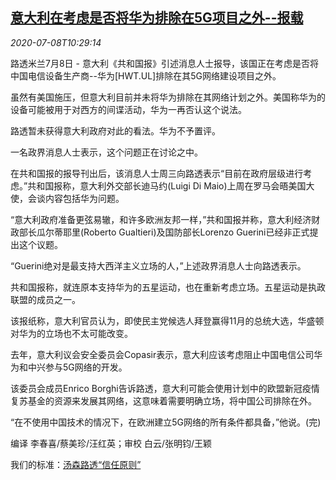 <!--1594205724000-->
[意大利在考虑是否将华为排除在5G项目之外--报载](https://cn.reuters.com/article/huawei-italy-5g-0708-wedn-idCNKBS2491HP)
------

<div><i>2020-07-08T10:29:14</i></div><div class="StandardArticleBody_body"><p>路透米兰7月8日 - 意大利《共和国报》引述消息人士报导，该国正在考虑是否将中国电信设备生产商--华为[HWT.UL]排除在其5G网络建设项目之外。 </p><p>虽然有美国施压，但意大利目前并未将华为排除在其网络计划之外。美国称华为的设备可能被用于对西方的间谍活动，华为一再否认这个说法。 </p><p>路透暂未获得意大利政府对此的看法。华为不予置评。 </p><p>一名政界消息人士表示，这个问题正在讨论之中。 </p><p>在共和国报的报导刊出后，该消息人士周三向路透表示“目前在政府层级进行考虑。”共和国报称，意大利外交部长迪马约(Luigi Di Maio)上周在罗马会晤美国大使，会谈内容包括华为问题。 </p><p>“意大利政府准备更弦易辙，和许多欧洲友邦一样，”共和国报并称，意大利经济财政部长瓜尔蒂耶里(Roberto Gualtieri)及国防部长Lorenzo Guerini已经非正式提出这个议题。 </p><p>“Guerini绝对是最支持大西洋主义立场的人，”上述政界消息人士向路透表示。 </p><p>共和国报称，就连原本支持华为的五星运动，也在重新考虑立场。五星运动是执政联盟的成员之一。     </p><p>该报纸称，意大利官员认为，即使民主党候选人拜登赢得11月的总统大选，华盛顿对华为的立场也不太可能改变。 </p><p>去年，意大利议会安全委员会Copasir表示，意大利应该考虑阻止中国电信公司华为和中兴参与5G网络的开发。 </p><p>该委员会成员Enrico Borghi告诉路透，意大利可能会使用计划中的欧盟新冠疫情复苏基金的资源来发展其网络，这意味着需要明确立场，将中国公司排除在外。 </p><p>“在不使用中国技术的情况下，在欧洲建立5G网络的所有条件都具备，”他说。(完) </p><div class="Attribution_container"><div class="Attribution_attribution"><p class="Attribution_content">编译 李春喜/蔡美珍/汪红英；审校 白云/张明钧/王颖 </p></div></div><div class="StandardArticleBody_trustBadgeContainer"><span class="StandardArticleBody_trustBadgeTitle">我们的标准：</span><span class="trustBadgeUrl"><a href="https://www.thomsonreuters.cn/content/dam/openweb/documents/pdf/china/brochures/about-us-1.pdf">汤森路透“信任原则”</a></span></div></div>
